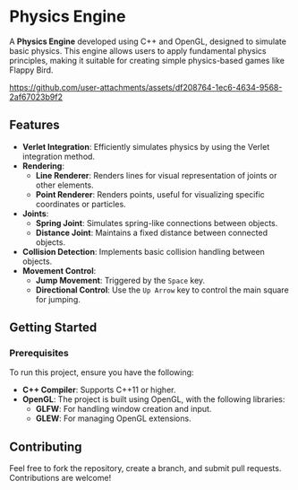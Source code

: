 # Physics Engine

A **Physics Engine** developed using C++ and OpenGL, designed to simulate basic physics. This engine allows users to apply fundamental physics principles, making it suitable for creating simple physics-based games like Flappy Bird.

https://github.com/user-attachments/assets/df208764-1ec6-4634-9568-2af67023b9f2

## Features

- **Verlet Integration**: Efficiently simulates physics by using the Verlet integration method.
- **Rendering**:
  - **Line Renderer**: Renders lines for visual representation of joints or other elements.
  - **Point Renderer**: Renders points, useful for visualizing specific coordinates or particles.
- **Joints**:
  - **Spring Joint**: Simulates spring-like connections between objects.
  - **Distance Joint**: Maintains a fixed distance between connected objects.
- **Collision Detection**: Implements basic collision handling between objects.
- **Movement Control**:
  - **Jump Movement**: Triggered by the `Space` key.
  - **Directional Control**: Use the `Up Arrow` key to control the main square for jumping.

## Getting Started

### Prerequisites

To run this project, ensure you have the following:

- **C++ Compiler**: Supports C++11 or higher.
- **OpenGL**: The project is built using OpenGL, with the following libraries:
  - **GLFW**: For handling window creation and input.
  - **GLEW**: For managing OpenGL extensions.


## Contributing

Feel free to fork the repository, create a branch, and submit pull requests. Contributions are welcome!
